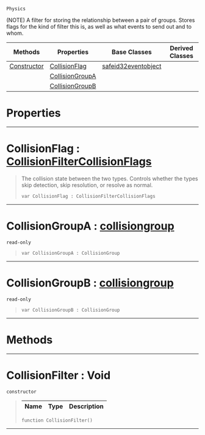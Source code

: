  `Physics`

(NOTE) A filter for storing the relationship between a pair of groups. Stores flags for the kind of filter this is, as well as what events to send out and to whom.

|Methods|Properties|Base Classes|Derived Classes|
|---|---|---|---|
|[ Constructor](https://github.com/zeroengineteam/ZeroDocs/blob/master/code_reference/class_reference/collisionfilter.markdown#collisionfilter-void)|[ CollisionFlag](https://github.com/zeroengineteam/ZeroDocs/blob/master/code_reference/class_reference/collisionfilter.markdown#collisionflag-zero-engin)|[safeid32eventobject](https://github.com/zeroengineteam/ZeroDocs/blob/master/code_reference/class_reference/safeid32eventobject.markdown)| |
| |[ CollisionGroupA](https://github.com/zeroengineteam/ZeroDocs/blob/master/code_reference/class_reference/collisionfilter.markdown#collisiongroupa-zero-eng)| | |
| |[ CollisionGroupB](https://github.com/zeroengineteam/ZeroDocs/blob/master/code_reference/class_reference/collisionfilter.markdown#collisiongroupb-zero-eng)| | |


 #  Properties


---  
 #  CollisionFlag : [CollisionFilterCollisionFlags](https://github.com/zeroengineteam/ZeroDocs/blob/master/code_reference/enum_reference.markdown#collisionfiltercollisionflags)

> The collision state between the two types. Controls whether the types skip detection, skip resolution, or resolve as normal.
> ``` lang=cpp, name=Nada
> var CollisionFlag : CollisionFilterCollisionFlags


---  
 #  CollisionGroupA : [collisiongroup](https://github.com/zeroengineteam/ZeroDocs/blob/master/code_reference/class_reference/collisiongroup.markdown)

 `read-only`

> 
> ``` lang=cpp, name=Nada
> var CollisionGroupA : CollisionGroup


---  
 #  CollisionGroupB : [collisiongroup](https://github.com/zeroengineteam/ZeroDocs/blob/master/code_reference/class_reference/collisiongroup.markdown)

 `read-only`

> 
> ``` lang=cpp, name=Nada
> var CollisionGroupB : CollisionGroup


---  
 #  Methods


---  
 #  CollisionFilter : Void

 `constructor`

> 
> |Name|Type|Description|
> |---|---|---|
> ``` lang=cpp, name=Nada
> function CollisionFilter()
> ``` 


---  
 

 